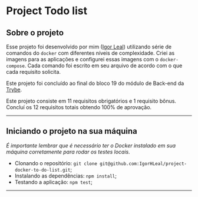 # Project Todo list

## Sobre o projeto

Esse projeto foi desenvolvido por mim ([Igor Leal](www.linkedin.com/in/igorlealh)) utilizando série de comandos do `docker` com diferentes níveis de complexidade. Criei as imagens para as aplicações e configurei essas imagens com o `docker-compose`. Cada comando foi escrito em seu arquivo de acordo com o que cada requisito solicita.

Este projeto foi concluído ao final do bloco 19 do módulo de Back-end da [Trybe](https://www.betrybe.com/).

Este projeto consiste em 11 requisitos obrigatórios e 1 requisito bônus.
Concluí os 12 requisitos totais obtendo 100% de aprovação.

---

## Iniciando o projeto na sua máquina

_É importante lembrar que é necessário ter o Docker instalado em sua máquina corretamente para rodar os testes locais._

* Clonando o repositório: `git clone git@github.com:IgorHLeal/project-docker-to-do-list.git`;
* Instalando as dependências: `npm install`;
* Testando a aplicação: `npm test`;


---
